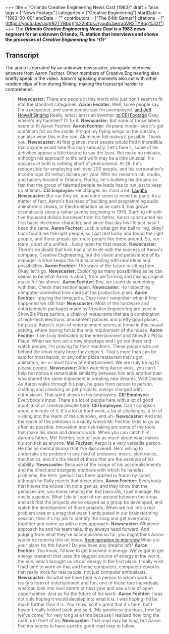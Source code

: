 +++
title = "Orlando Creative Engineering News Cast (1983)"
draft = false
tags = ["News Footage"]
categories = ["Creative Engineering"]
startDate = "1983-00-00"
endDate = ""
contributors = ["The 64th Gamer"]
citations = ["[https://youtu.be/raqVR2TYBbg](%22https://youtu.be/raqVR2TYBbg%22)"]
+++
The ***Orlando Creative Engineering News Cast* is a 1983 news segment for an unknown Orlando, FL station that interviews and shows the processes of *Creative Engineering Inc.*^(1)^**

## Transcript

The audio is narrated by an unknown newscaster, alongside interview answers from Aaron Fechter. Other members of Creative Engineering also briefly speak in the video. Aaron's speaking moments also cut with other random clips of him during filming, making the transcript harder to comprehend.

> **Newscaster:** There are people in this world who just don't seem to fit into the standard categories.
> **Aaron Fechter:** Well, some people say I'm a puppeteer, and some people say I'm unemployed.
> [and Jeff Howell Singing](Aaron)
> Really, what I am is an inventor.
> [to CEI Footage](Cut)
> Okay, where's my hammer? I'll fix it.
> **Newscaster:** But none of those labels seem to fit Aaron Fechter.
> **Aaron Fechter:** Airplane model- see it's got aluminum foil on the inside, it's got my flying wings on the outside, I can also wear this in the rain. Aluminum foil makes it possible. Thank you.
> **Newscaster:** At first glance, most people would find it incredible that anyone would take this man seriously. Let's face it, some of his activities appear a little bizarre to say the least. But make no mistake, although his approach to life and work may be a little unusual, his success at both is nothing short of phenomenal. At 28, he's responsible for employing well over 200 people, and his corporation's income tops 20 million dollars per year. With his research lab, studio, and factory located in Orlando, Florida, he's building his dreams so fast that the group of talented people he leads has to run just to keep up at times.
> **CEI Employee:** He changes his mind a lot. [Laughs](Laughs)
> **Newscaster:** But run they do, and none seem to mind the pace. As a matter of fact, Aaron's business of building and programming audio animatronic shows, or Electronimation as he calls it, has grown dramatically since a rather bumpy beginning in 1976. Starting off with five thousand dollars borrowed from his father, Aaron constructed his first basic electronic character, and since that day his life just hasn't been the same.
> **Aaron Fechter:** Luck is what got the ball rolling, okay? Luck found me the right people, so I got real lucky and found the right people, and those people got more people like them around. So, our team is sort of a unified... lucky team for that reason.
> **Newscaster:** There's no doubt that luck had a lot to do with the success of Aaron's company, Creative Engineering, but the vision and persistence of its manager is what keeps the firm succeeding with new ideas and possibilities.
> **Aaron Fechter:** The wave of the future is sitting here. Okay, let's go.
> **Newscaster:** Exploring as many possibilities as he can seems to be what Aaron is about, from performing and mixing original music for his shows-
> **Aaron Fechter:** Boy, we could do something with that. Check that section again.
> **Newscaster:** -to inspecting computer-controlled time cards at the production plant.
> **Aaron Fechter:** -paying the timecards. Okay now I remember when it first happened we still had-
> **Newscaster:** Most of the hardware and entertainment packages made by Creative Engineering are used in ShowBiz Pizza parlors, a chain of restaurants that are a combination of high-tech electronic amusement palaces and pretty good places for pizza. Aaron's style of entertainment seems at home in this casual setting, where having fun is the only requirement of the house.
> **Aaron Fechter:** I am truly dedicated to the entertainment and ShowBiz Pizza Place. When we turn out a new showtape and I go out there and watch people, I'm praying for their reactions. These people who are behind the show really hope they enjoy it. That's more than can be said for most bands, or any other pizza restaurant that's got animation, or- or most forms of entertainment. We are truly trying to please people.
> **Newscaster:** After watching Aaron work, you can't help but notice a remarkable similarity between him and another man who shared the same enjoyment in creating new dreams, Walt Disney. As Aaron walks through his plan, he goes from person to person, chatting and checking on pet projects, always charged with enthusiasm. That spirit shows in his employees.
> **CEI Employee:** Everybody's input. There's a lot of people here with a lot of good input, a lot of creative people here.
> **CEI Employee:** Can't complain about a minute of it. It's a lot of hard work, a lot of challenges, a lot of visiting into the realm of the unknown, and uh-
> **Newscaster:** And into the realm of the unknown is exactly where Mr. Fechter likes to go as often as possible. Innovation and risk-taking are some of the tools that make his ideas and dreams work. When you can catch him, Aaron's father, Mel Fechter, can tell you as much about what makes his son tick as anyone.
> **Mel Fechter:** Aaron is a very versatile person. He has no mental blocks that I've discovered. He's willing to undertake any problem in any field of endeavor, music, electronics, mechanics, and it's the blend of these that are the essence of his stability.
> **Newscaster:** Because of the scope of his accomplishments and the direct and energetic methods with which he handles problems, the term 'genius' has been applied to Aaron by some, although he flatly rejects that description.
> **Aaron Fechter:** Everybody that knows me knows I'm not a genius, and they know that the geniuses are, you know, helping me. But basically, I just manage. No one is a genius. What I do is I sort of run around between the areas and ask that the projects we've okayed as a group be developed, and watch the development of those projects. When we run into a real problem area or a snag that wasn't anticipated in our brainstorming session, then it's my job to identify the snag and get everybody together and come up with a new approach.
> **Newscaster:** Whatever approach he and his team take, they always head forward. And judging from what they've accomplished so far, you might think Aaron would be running thin on ideas.
> [from narration to interview](Cut)
> What are your plans for the future? Do you have any dreams left?
> **Aaron Fechter:** You know, I'd love to get involved in energy. We've got to get energy research that uses the biggest source of energy in the world, the sun, which brought us all our energy in the first place. I really wish I had time to work on that and home computers, computer networks that really work for real people, not just computer enthusiasts.
> **Newscaster:** So what we have here is a person to whom work is really a form of entertainment and fun, one of those rare individuals who can look into next month or next year and see a line of open opportunities. And as for the future of his work-
> **Aaron Fechter:** I was not only hoping it would develop into what it is, I was hoping it'd be much further than it is. You know, so it's great that it's here, but I haven't really looked back and said, 'My goodness gracious, how far we've come,' for very long at a time because I realized how long the road is in front of us.
> **Newscaster:** That road may be long, but Aaron Fechter seems to have a pretty good road map to follow.
